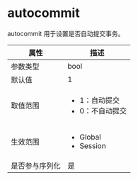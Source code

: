 autocommit 
===============================

autocommit 用于设置是否自动提交事务。


| **属性**  |                                                   **描述**                                                   |
|---------|------------------------------------------------------------------------------------------------------------|
| 参数类型    | bool                                                                                                       |
| 默认值     | 1                                                                                                          |
| 取值范围    | <ul><li> 1：自动提交</li><li> 0：不自动提交 </li></ul>   |
| 生效范围    | <ul><li>Global</li><li>Session</li></ul>   |
| 是否参与序列化 | 是                                                                                                          |




